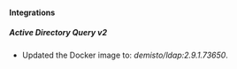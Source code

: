#### Integrations
##### Active Directory Query v2
- Updated the Docker image to: *demisto/ldap:2.9.1.73650*.
